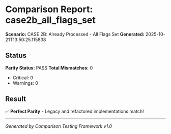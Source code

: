 # Comparison Report: case2b_all_flags_set
**Scenario:** CASE 2B: Already Processed - All Flags Set
**Generated:** 2025-10-21T13:50:25.115838

## Status
**Parity Status:** PASS
**Total Mismatches:** 0
  - Critical: 0
  - Warnings: 0

## Result
✅ **Perfect Parity** - Legacy and refactored implementations match!

---
*Generated by Comparison Testing Framework v1.0*